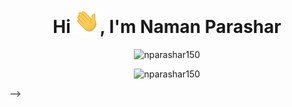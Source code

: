 <h1 align="center">Hi <img src="https://raw.githubusercontent.com/ABSphreak/ABSphreak/master/gifs/Hi.gif" width="40px" />, I'm Naman Parashar </h1>
<p align="center"> <img src="https://komarev.com/ghpvc/?username=nparashar150&style=flat-square" alt="nparashar150" /> </p>
<p align="center"> <img src="https://github-readme-stats.vercel.app/api?username=nparashar150&show_icons=true" alt="nparashar150" /> </p>
-->
